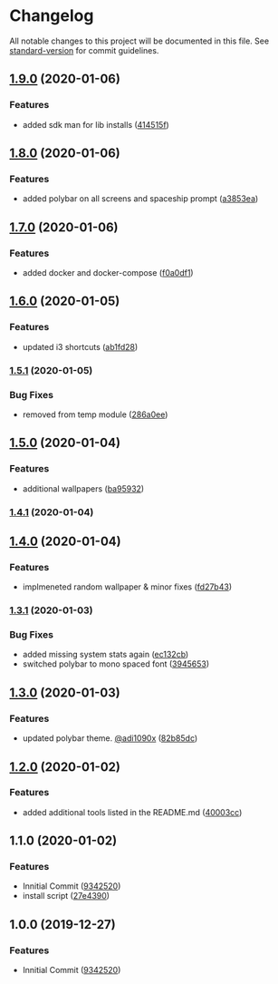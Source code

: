 # Changelog

All notable changes to this project will be documented in this file. See [standard-version](https://github.com/conventional-changelog/standard-version) for commit guidelines.

## [1.9.0](https://github.com/polaroidkidd/linux-setup/compare/v1.8.0...v1.9.0) (2020-01-06)


### Features

* added sdk man for lib installs ([414515f](https://github.com/polaroidkidd/linux-setup/commit/414515f2072e39b1570f1e4107fe5e635a90e97c))

## [1.8.0](https://github.com/polaroidkidd/linux-setup/compare/v1.7.0...v1.8.0) (2020-01-06)


### Features

* added polybar on all screens and spaceship prompt ([a3853ea](https://github.com/polaroidkidd/linux-setup/commit/a3853eaefba201d6d31784c4bf85f21a0a5ebd23))

## [1.7.0](https://github.com/polaroidkidd/linux-setup/compare/v1.6.0...v1.7.0) (2020-01-06)


### Features

* added docker and docker-compose ([f0a0df1](https://github.com/polaroidkidd/linux-setup/commit/f0a0df1758d2ba6bbfba6fb62a72b70daaba1f13))

## [1.6.0](https://github.com/polaroidkidd/linux-setup/compare/v1.5.1...v1.6.0) (2020-01-05)


### Features

* updated i3 shortcuts ([ab1fd28](https://github.com/polaroidkidd/linux-setup/commit/ab1fd2867ce0f5883113ba9a6c2cc262baefb350))

### [1.5.1](https://github.com/polaroidkidd/linux-setup/compare/v1.5.0...v1.5.1) (2020-01-05)


### Bug Fixes

* removed <ramp> from temp module ([286a0ee](https://github.com/polaroidkidd/linux-setup/commit/286a0eee9f19fd68c7522ae0f7196a23a36723d0))

## [1.5.0](https://github.com/polaroidkidd/linux-setup/compare/v1.4.1...v1.5.0) (2020-01-04)


### Features

* additional wallpapers ([ba95932](https://github.com/polaroidkidd/linux-setup/commit/ba959329f90a54eaaac89174ad659eb398825354))

### [1.4.1](https://github.com/polaroidkidd/linux-setup/compare/v1.4.0...v1.4.1) (2020-01-04)

## [1.4.0](https://github.com/polaroidkidd/linux-setup/compare/v1.3.1...v1.4.0) (2020-01-04)


### Features

* implmeneted random wallpaper & minor fixes ([fd27b43](https://github.com/polaroidkidd/linux-setup/commit/fd27b43c5d520cb421cccdc891ded089e3c3abb5))

### [1.3.1](https://github.com/polaroidkidd/linux-setup/compare/v1.3.0...v1.3.1) (2020-01-03)


### Bug Fixes

* added missing system stats again ([ec132cb](https://github.com/polaroidkidd/linux-setup/commit/ec132cb6b9b957b41ce4f18bcdcaae27e628dc9c))
* switched polybar to mono spaced font ([3945653](https://github.com/polaroidkidd/linux-setup/commit/3945653ab30aba31dc63d8ac67bfea7eb1eb9595))

## [1.3.0](https://github.com/polaroidkidd/linux-setup/compare/v1.2.0...v1.3.0) (2020-01-03)


### Features

* updated polybar theme. [@adi1090x](https://github.com/adi1090x) ([82b85dc](https://github.com/polaroidkidd/linux-setup/commit/82b85dc2b34513f8853d2fb505f50b982fcd9b59))

## [1.2.0](https://github.com/polaroidkidd/linux-setup/compare/v1.1.0...v1.2.0) (2020-01-02)


### Features

* added additional tools listed in the README.md ([40003cc](https://github.com/polaroidkidd/linux-setup/commit/40003cc5ff8b2ac767e84123740a3b7936181674))

## 1.1.0 (2020-01-02)


### Features

* Innitial Commit ([9342520](https://github.com/polaroidkidd/linux-setup/commit/9342520142c2d6596d0651adf0652c9c2903fd44))
* install script ([27e4390](https://github.com/polaroidkidd/linux-setup/commit/27e4390e60f3a4af8367b051b8c1d5cb6c399ab2))

## 1.0.0 (2019-12-27)


### Features

* Innitial Commit ([9342520](https://github.com/polaroidkidd/linux-setup/commit/9342520142c2d6596d0651adf0652c9c2903fd44))
